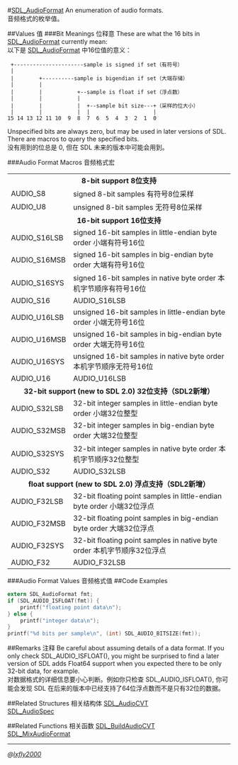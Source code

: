 #[SDL_AudioFormat](https://wiki.libsdl.org/SDL_AudioFormat)
An enumeration of audio formats.  
音频格式的枚举值。

##Values 值
###Bit Meanings 位释意
These are what the 16 bits in [SDL_AudioFormat](SDL_AudioFormat.md) currently mean:  
以下是 [SDL_AudioFormat](SDL_AudioFormat.md) 中16位值的意义：
```
 +----------------------sample is signed if set（有符号）
 |
 |        +----------sample is bigendian if set（大端存储）
 |        |
 |        |           +--sample is float if set（浮点数）
 |        |           |
 |        |           |  +--sample bit size---+（采样的位大小）
 |        |           |  |                    |
15 14 13 12 11 10  9  8  7  6  5  4  3  2  1  0
```
Unspecified bits are always zero, but may be used in later versions of SDL. There are macros to query the specified bits.  
没有用到的位总是 0, 但在 SDL 未来的版本中可能会用到。

###Audio Format Macros 音频格式宏

<table>
<tr><td colspan="2" style="text-align: center;"><b>8-bit support 8位支持</b></td></tr>
<tr><td>AUDIO_S8</td><td>signed 8-bit samples 有符号8位采样</td></tr>
<tr><td>AUDIO_U8</td><td>unsigned 8-bit samples 无符号8位采样</td></tr>
<tr><td colspan="2" style="text-align: center;"><b>16-bit support 16位支持</b></td></tr>
<tr><td>AUDIO_S16LSB</td><td>signed 16-bit samples in little-endian byte order 小端有符号16位</td></tr>
<tr><td>AUDIO_S16MSB</td><td>signed 16-bit samples in big-endian byte order 大端有符号16位</td></tr>
<tr><td>AUDIO_S16SYS</td><td>signed 16-bit samples in native byte order 本机字节顺序有符号16位</td></tr>
<tr><td>AUDIO_S16</td><td>AUDIO_S16LSB</td></tr>
<tr><td>AUDIO_U16LSB</td><td>unsigned 16-bit samples in little-endian byte order 小端无符号16位</td></tr>
<tr><td>AUDIO_U16MSB</td><td>unsigned 16-bit samples in big-endian byte order 大端无符号16位</td></tr>
<tr><td>AUDIO_U16SYS</td><td>unsigned 16-bit samples in native byte order 本机字节顺序无符号16位</td></tr>
<tr><td>AUDIO_U16</td><td>AUDIO_U16LSB</td></tr>
<tr><td colspan="2" style="text-align: center;"><b>32-bit support (new to SDL 2.0) 32位支持（SDL2新增）</b></td></tr>
<tr><td>AUDIO_S32LSB</td><td>32-bit integer samples in little-endian byte order 小端32位整型</td></tr>
<tr><td>AUDIO_S32MSB</td><td>32-bit integer samples in big-endian byte order 大端32位整型</td></tr>
<tr><td>AUDIO_S32SYS</td><td>32-bit integer samples in native byte order 本机字节顺序32位整型</td></tr>
<tr><td>AUDIO_S32</td><td>AUDIO_S32LSB</td></tr>
<tr><td colspan="2" style="text-align: center;"><b>float support (new to SDL 2.0) 浮点支持（SDL2新增）</b></td></tr>
<tr><td>AUDIO_F32LSB</td><td>32-bit floating point samples in little-endian byte order 小端32位浮点</td></tr>
<tr><td>AUDIO_F32MSB</td><td>32-bit floating point samples in big-endian byte order 大端32位浮点</td></tr>
<tr><td>AUDIO_F32SYS</td><td>32-bit floating point samples in native byte order 本机字节顺序32位浮点</td></tr>
<tr><td>AUDIO_F32</td><td>AUDIO_F32LSB</td></tr>
</table>

###Audio Format Values 音频格式值
##Code Examples
```C
extern SDL_AudioFormat fmt;
if (SDL_AUDIO_ISFLOAT(fmt)) {
    printf("floating point data\n");
} else {
    printf("integer data\n");
}
printf("%d bits per sample\n", (int) SDL_AUDIO_BITSIZE(fmt));
```
##Remarks 注释
Be careful about assuming details of a data format. If you only check SDL_AUDIO_ISFLOAT(), you might be surprised to find a later version of SDL adds Float64 support when you expected there to be only 32-bit data, for example.  
对数据格式的详细信息要小心判断。例如你只检查 SDL_AUDIO_ISFLOAT(), 你可能会发现 SDL 在后来的版本中已经支持了64位浮点数而不是只有32位的数据。

##Related Structures 相关结构体
[SDL_AudioCVT](../Structures/SDL_AudioCVT.md)  
[SDL_AudioSpec](../Structures/SDL_AudioSpec.md)

##Related Functions 相关函数
[SDL_BuildAudioCVT](../Functions/SDL_BuildAudioCVT.md)  
[SDL_MixAudioFormat](../Functions/SDL_MixAudioFormat.md)

---
*@[lxfly2000](https://github.com/lxfly2000)*
